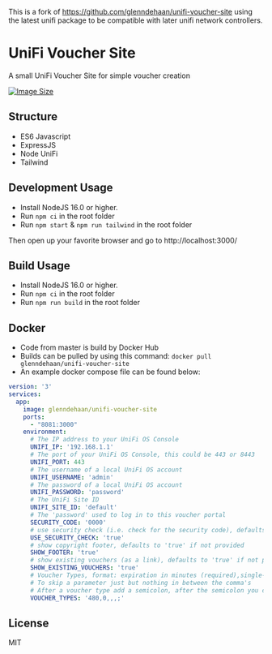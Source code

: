 This is a fork of https://github.com/glenndehaan/unifi-voucher-site using the latest unifi package to be compatible with later unifi network controllers.

# UniFi Voucher Site

A small UniFi Voucher Site for simple voucher creation

[![Image Size](https://img.shields.io/docker/image-size/glenndehaan/unifi-voucher-site)](https://hub.docker.com/r/glenndehaan/unifi-voucher-site)

## Structure
- ES6 Javascript
- ExpressJS
- Node UniFi
- Tailwind

## Development Usage
- Install NodeJS 16.0 or higher.
- Run `npm ci` in the root folder
- Run `npm start` & `npm run tailwind` in the root folder

Then open up your favorite browser and go to http://localhost:3000/

## Build Usage
- Install NodeJS 16.0 or higher.
- Run `npm ci` in the root folder
- Run `npm run build` in the root folder

## Docker
- Code from master is build by Docker Hub
- Builds can be pulled by using this command: `docker pull glenndehaan/unifi-voucher-site`
- An example docker compose file can be found below:
```yaml
version: '3'
services:
  app:
    image: glenndehaan/unifi-voucher-site
    ports:
      - "8081:3000"
    environment:
      # The IP address to your UniFi OS Console
      UNIFI_IP: '192.168.1.1'
      # The port of your UniFi OS Console, this could be 443 or 8443
      UNIFI_PORT: 443
      # The username of a local UniFi OS account
      UNIFI_USERNAME: 'admin'
      # The password of a local UniFi OS account
      UNIFI_PASSWORD: 'password'
      # The UniFi Site ID
      UNIFI_SITE_ID: 'default'
      # The 'password' used to log in to this voucher portal
      SECURITY_CODE: '0000'
      # use security check (i.e. check for the security code), defaults to 'true' if not provided
      USE_SECURITY_CHECK: 'true'
      # show copyright footer, defaults to 'true' if not provided
      SHOW_FOOTER: 'true'
      # show existing vouchers (as a link), defaults to 'true' if not provided
      SHOW_EXISTING_VOUCHERS: 'true'
      # Voucher Types, format: expiration in minutes (required),single-use or multi-use vouchers value - '0' is for multi-use - '1' is for single-use (optional),upload speed limit in kbps (optional),download speed limit in kbps (optional),data transfer limit in MB (optional)
      # To skip a parameter just but nothing in between the comma's
      # After a voucher type add a semicolon, after the semicolon you can start a new voucher type
      VOUCHER_TYPES: '480,0,,,;'
```

## License

MIT
